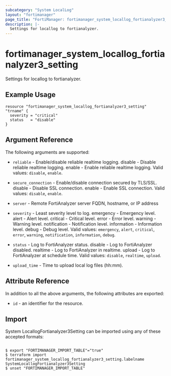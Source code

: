 ```yaml
---
subcategory: "System LocalLog"
layout: "fortimanager"
page_title: "FortiManager: fortimanager_system_locallog_fortianalyzer3_setting"
description: |-
  Settings for locallog to fortianalyzer.
---
```


# fortimanager_system_locallog_fortianalyzer3_setting
Settings for locallog to fortianalyzer.

## Example Usage

```hcl
resource "fortimanager_system_locallog_fortianalyzer3_setting" "trname" {
  severity = "critical"
  status   = "disable"
}
```

## Argument Reference


The following arguments are supported:


* `reliable` - Enable/disable reliable realtime logging. disable - Disable reliable realtime logging. enable - Enable reliable realtime logging. Valid values: `disable`, `enable`.

* `secure_connection` - Enable/disable connection secured by TLS/SSL. disable - Disable SSL connection. enable - Enable SSL connection. Valid values: `disable`, `enable`.

* `server` - Remote FortiAnalyzer server FQDN, hostname, or IP address
* `severity` - Least severity level to log. emergency - Emergency level. alert - Alert level. critical - Critical level. error - Error level. warning - Warning level. notification - Notification level. information - Information level. debug - Debug level. Valid values: `emergency`, `alert`, `critical`, `error`, `warning`, `notification`, `information`, `debug`.

* `status` - Log to FortiAnalyzer status. disable - Log to FortiAnalyzer disabled. realtime - Log to FortiAnalyzer in realtime. upload - Log to FortiAnalyzer at schedule time. Valid values: `disable`, `realtime`, `upload`.

* `upload_time` - Time to upload local log files (hh:mm).


## Attribute Reference

In addition to all the above arguments, the following attributes are exported:
* `id` - an identifier for the resource.

## Import

System LocallogFortianalyzer3Setting can be imported using any of these accepted formats:
```

$ export "FORTIMANAGER_IMPORT_TABLE"="true"
$ terraform import fortimanager_system_locallog_fortianalyzer3_setting.labelname SystemLocallogFortianalyzer3Setting
$ unset "FORTIMANAGER_IMPORT_TABLE"
```

